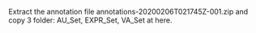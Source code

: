 Extract the annotation file annotations-20200206T021745Z-001.zip and copy 3 folder: AU_Set, EXPR_Set, VA_Set at here. <br/>